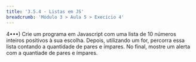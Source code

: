 ```yaml
---
title: '3.5.4 - Listas em JS'
breadcrumb: 'Módulo 3 > Aula 5 > Execício 4'
---
```


4•••) Crie um programa em Javascript com uma lista de 10 números inteiros positivos à sua escolha. Depois, utilizando um for, percorra essa lista contando a quantidade de pares e ímpares. No final, mostre um alerta com a quantiade de pares e ímpares.